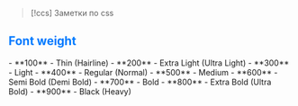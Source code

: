 > [!ccs]
> Заметки по сss
<h2 style="color: #007AFF">Font weight</h2>
- **100** - Thin (Hairline)
- **200** - Extra Light (Ultra Light)
- **300** - Light
- **400** - Regular (Normal)
- **500** - Medium
- **600** - Semi Bold (Demi Bold)
- **700** - Bold
- **800** - Extra Bold (Ultra Bold)
- **900** - Black (Heavy)
